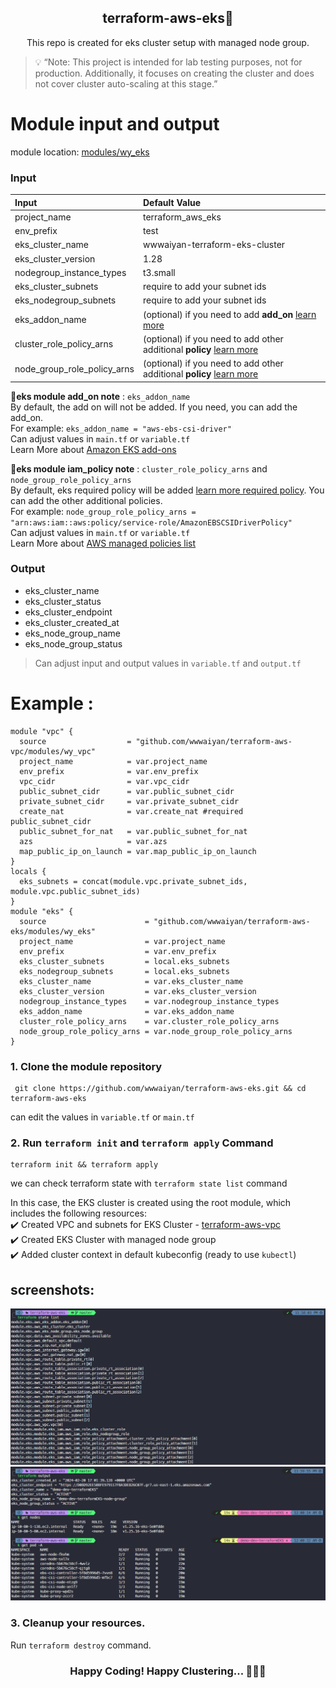 <h2 align="center">terraform-aws-eks🚀</h2>
<p align="center">This repo is created for eks cluster setup with managed node group.  </p>

>💡 “Note: This project is intended for lab testing purposes, not for production. Additionally, it focuses on creating the cluster and does not cover cluster auto-scaling at this stage.”   


# Module input and output  
module location: [modules/wy_eks](modules/wy_eks)
### Input

| Input                   | Default Value                                            |
| :---------------------- | :------------------------------------------------------- |
| project_name            | terraform_aws_eks                                        |
| env_prefix              | test                                                     |
| eks_cluster_name        | wwwaiyan-terraform-eks-cluster                           |
| eks_cluster_version     | 1.28                                                     |
| nodegroup_instance_types | t3.small                                                |
| eks_cluster_subnets      | require to add your subnet ids                          |
| eks_nodegroup_subnets    | require to add your subnet ids                          |
| eks_addon_name           | (optional) if you need to add **add_on** [learn more](https://docs.aws.amazon.com/eks/latest/userguide/eks-add-ons.html) |
| cluster_role_policy_arns |(optional) if you need to add other additional **policy** [learn more](https://docs.aws.amazon.com/aws-managed-policy/latest/reference/policy-list.html)|
| node_group_role_policy_arns |(optional) if you need to add other additional **policy** [learn more](https://docs.aws.amazon.com/aws-managed-policy/latest/reference/policy-list.html)|  

**📝eks module add_on note** : `eks_addon_name`  
By default, the add on will not be added. If you need, you can add the add_on.  
For example: `eks_addon_name = "aws-ebs-csi-driver"`  
Can adjust values in `main.tf` or `variable.tf`  
Learn More about [Amazon EKS add-ons](https://docs.aws.amazon.com/eks/latest/userguide/eks-add-ons.html)  

**📝eks module iam_policy note** : `cluster_role_policy_arns` and `node_group_role_policy_arns`     
By default, eks  required policy will be added [learn more  required policy](https://docs.aws.amazon.com/eks/latest/userguide/using-service-linked-roles.html). You can add the other additional policies.    
For example: `node_group_role_policy_arns = "arn:aws:iam::aws:policy/service-role/AmazonEBSCSIDriverPolicy"`  
Can adjust values in `main.tf` or `variable.tf`  
Learn More about [AWS managed policies list](https://docs.aws.amazon.com/aws-managed-policy/latest/reference/policy-list.html)

### Output
 - eks_cluster_name
 - eks_cluster_status
 - eks_cluster_endpoint
 - eks_cluster_created_at
 - eks_node_group_name
 - eks_node_group_status  
> Can adjust input and output values in `variable.tf` and `output.tf`

# Example :
```hcl
module "vpc" {
  source                  = "github.com/wwwaiyan/terraform-aws-vpc/modules/wy_vpc"
  project_name            = var.project_name
  env_prefix              = var.env_prefix
  vpc_cidr                = var.vpc_cidr
  public_subnet_cidr      = var.public_subnet_cidr
  private_subnet_cidr     = var.private_subnet_cidr
  create_nat              = var.create_nat #required public_subnet_cidr
  public_subnet_for_nat   = var.public_subnet_for_nat
  azs                     = var.azs
  map_public_ip_on_launch = var.map_public_ip_on_launch
}
locals {
  eks_subnets = concat(module.vpc.private_subnet_ids, module.vpc.public_subnet_ids)
}
module "eks" {
  source                      = "github.com/wwwaiyan/terraform-aws-eks/modules/wy_eks"
  project_name                = var.project_name
  env_prefix                  = var.env_prefix
  eks_cluster_subnets         = local.eks_subnets
  eks_nodegroup_subnets       = local.eks_subnets
  eks_cluster_name            = var.eks_cluster_name
  eks_cluster_version         = var.eks_cluster_version
  nodegroup_instance_types    = var.nodegroup_instance_types
  eks_addon_name              = var.eks_addon_name
  cluster_role_policy_arns    = var.cluster_role_policy_arns
  node_group_role_policy_arns = var.node_group_role_policy_arns
}
```  
### 1. Clone the module repository
```
 git clone https://github.com/wwwaiyan/terraform-aws-eks.git && cd terraform-aws-eks
```  
can edit the values in `variable.tf` or `main.tf`  
### 2. Run `terraform init` and `terraform apply` Command  
```
terraform init && terraform apply
```
we can check terraform state with `terraform state list` command  

In this case, the EKS cluster is created using the root module, which includes the following resources:    
✔️ Created VPC and subnets for EKS Cluster - [terraform-aws-vpc](https://github.com/wwwaiyan/terraform-aws-vpc)  
✔️ Created EKS Cluster with managed node group  
✔️ Added cluster context in default kubeconfig (ready to use `kubectl`)

## screenshots: 

![image](./screenshots/eks-terraform-state-list.png)  
![image](./screenshots/eks_terraform-output_kubectl.png)  

### 3. Cleanup your resources.  
Run `terraform destroy` command.  

<H3 align="center">Happy Coding! Happy Clustering... 🌟🚀😊</H3>